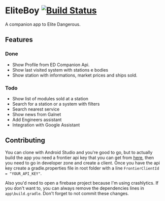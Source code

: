 # EliteBoy [![Build Status](https://travis-ci.com/mluigi/EliteBoy.svg?branch=develop)](https://travis-ci.com/mluigi/EliteBoy)

A companion app to Elite Dangerous.

## Features
### Done
- Show Profile from ED Companion Api.
- Show last visited system with stations e bodies
- Show station with informations, market prices and ships sold.

### Todo
- Show list of modules sold at a station
- Search for a station or a system with filters
- Search nearest service
- Show news from Galnet
- Add Engineers assistant
- Integration with Google Assistant

## Contributing

You can clone with Android Studio and you're good to go, but to actually
build the app you need a frontier api key that you can get from [here](https://user.frontierstore.net/), 
then you need to go in developer zone and create a client. Once you have
the api key create a gradle.properties file in root folder with a line
`FrontierClientId = "YOUR_API_KEY"`. 

Also you'd need to open a firebase project because I'm using crashlytics.
If you don't want to, you can always remove the dependencies lines in 
`app\build.gradle`. Don't forget to not commit these changes.

